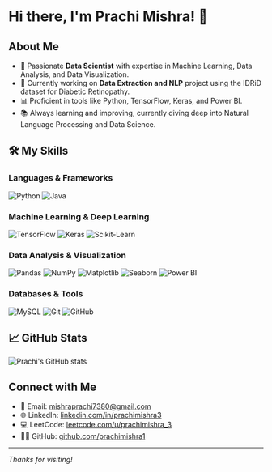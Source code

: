 # Hi there, I'm Prachi Mishra! 👋

## About Me
- 🌱 Passionate **Data Scientist** with expertise in Machine Learning, Data Analysis, and Data Visualization.
- 🔭 Currently working on **Data Extraction and NLP** project using the IDRiD dataset for Diabetic Retinopathy.
- 📊 Proficient in tools like Python, TensorFlow, Keras, and Power BI.
- 📚 Always learning and improving, currently diving deep into Natural Language Processing and Data Science.

## 🛠️ My Skills

### Languages & Frameworks
![Python](https://img.shields.io/badge/Python-3776AB?style=for-the-badge&logo=python&logoColor=white)
![Java](https://img.shields.io/badge/Java-007396?style=for-the-badge&logo=java&logoColor=white)

### Machine Learning & Deep Learning
![TensorFlow](https://img.shields.io/badge/TensorFlow-FF6F00?style=for-the-badge&logo=tensorflow&logoColor=white)
![Keras](https://img.shields.io/badge/Keras-D00000?style=for-the-badge&logo=keras&logoColor=white)
![Scikit-Learn](https://img.shields.io/badge/Scikit--Learn-F7931E?style=for-the-badge&logo=scikit-learn&logoColor=white)

### Data Analysis & Visualization
![Pandas](https://img.shields.io/badge/Pandas-150458?style=for-the-badge&logo=pandas&logoColor=white)
![NumPy](https://img.shields.io/badge/NumPy-013243?style=for-the-badge&logo=numpy&logoColor=white)
![Matplotlib](https://img.shields.io/badge/Matplotlib-013243?style=for-the-badge&logo=matplotlib&logoColor=white)
![Seaborn](https://img.shields.io/badge/Seaborn-009688?style=for-the-badge&logoColor=white)
![Power BI](https://img.shields.io/badge/Power--BI-F2C811?style=for-the-badge&logo=power-bi&logoColor=black)

### Databases & Tools
![MySQL](https://img.shields.io/badge/MySQL-4479A1?style=for-the-badge&logo=mysql&logoColor=white)
![Git](https://img.shields.io/badge/Git-F05032?style=for-the-badge&logo=git&logoColor=white)
![GitHub](https://img.shields.io/badge/GitHub-181717?style=for-the-badge&logo=github&logoColor=white)

## 📈 GitHub Stats
![Prachi's GitHub stats](https://github-readme-stats.vercel.app/api?username=prachimishra1&show_icons=true&theme=radical)

## Connect with Me
- 📧 Email: mishraprachi7380@gmail.com
- 🌐 LinkedIn: [linkedin.com/in/prachimishra3](https://www.linkedin.com/in/prachimishra3/)
- 💻 LeetCode: [leetcode.com/u/prachimishra_3](https://leetcode.com/u/prachimishra_3/)
- 👩‍💻 GitHub: [github.com/prachimishra1](https://github.com/prachimishra1/)

---

*Thanks for visiting!*


